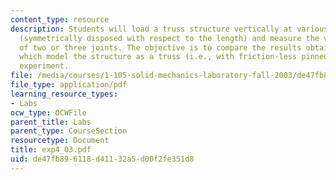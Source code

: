 ```yaml
---
content_type: resource
description: Students will load a truss structure vertically at various pairs of joints
  (symmetrically disposed with respect to the length) and measure the vertical displacements
  of two or three joints. The objective is to compare the results obtained from analyses
  which model the structure as a truss (i.e., with friction-less pinned joints), with
  experiment.
file: /media/courses/1-105-solid-mechanics-laboratory-fall-2003/de47fb896118d41132a5d00f2fe351d8_exp4_03.pdf
file_type: application/pdf
learning_resource_types:
- Labs
ocw_type: OCWFile
parent_title: Labs
parent_type: CourseSection
resourcetype: Document
title: exp4_03.pdf
uid: de47fb89-6118-d411-32a5-d00f2fe351d8
---
```

